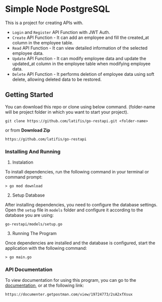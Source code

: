 # Simple Node PostgreSQL
This is a project for creating APIs with.
 - `Login` and `Register` API Function with JWT Auth.
 - `Create` API Function - It can add an employee and fill the created_at column in the employee table.
 - `Read` API Function - It can view detailed information of the selected employee data.
 - `Update` API Function - It can modify employee data and update the updated_at column in the employee table when modifying employee data.
 - `Delete` API Function - It performs deletion of employee data using soft delete, allowing deleted data to be restored.

## Getting Started
You can download this repo or clone using below command. (folder-name will be project folder in which you want to start your project).
```
git clone https://github.com/latifis/go-restapi.git <folder-name>
```
or from **Download Zip**
```
https://github.com/latifis/go-restapi
```

### Installing And Running
1. Instalation

To install dependencies, run the following command in your terminal or command prompt:
```
> go mod download
```
2. Setup Database

After installing dependencies, you need to configure the database settings. Open the `setup` file in `models` folder and configure it according to the database you are using:
```
go-restapi/models/setup.go
```
3. Running The Program

Once dependencies are installed and the database is configured, start the application with the following command:
```
> go main.go
```

### API Documentation
To view documentation for using this program, you can go to the [documentation](https://documenter.getpostman.com/view/19724773/2sA2xfXsux), or at the following link:
```
https://documenter.getpostman.com/view/19724773/2sA2xfXsux
```